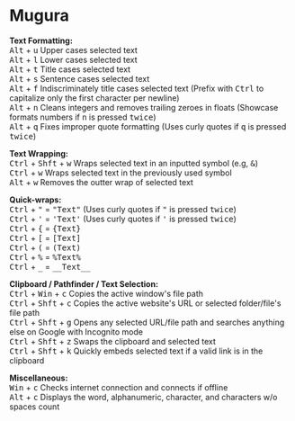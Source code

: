 # Mugura
**Text Formatting:**  
<kbd>Alt</kbd> + <kbd>u</kbd> Upper cases selected text  
<kbd>Alt</kbd> + <kbd>l</kbd> Lower cases selected text  
<kbd>Alt</kbd> + <kbd>t</kbd> Title cases selected text  
<kbd>Alt</kbd> + <kbd>s</kbd> Sentence cases selected text  
<kbd>Alt</kbd> + <kbd>f</kbd> Indiscriminately title cases selected text (Prefix with <kbd>Ctrl</kbd> to capitalize only the first character per newline)  
<kbd>Alt</kbd> + <kbd>n</kbd> Cleans integers and removes trailing zeroes in floats (Showcase formats numbers if <kbd>n</kbd> is pressed <kbd>twice</kbd>)  
<kbd>Alt</kbd> + <kbd>q</kbd> Fixes improper quote formatting (Uses curly quotes if <kbd>q</kbd> is pressed <kbd>twice</kbd>)  

**Text Wrapping:**  
<kbd>Ctrl</kbd> + <kbd>Shft</kbd> + <kbd>w</kbd> Wraps selected text in an inputted symbol (e.g, <kbd>&</kbd>)  
<kbd>Ctrl</kbd> + <kbd>w</kbd> Wraps selected text in the previously used symbol  
<kbd>Alt</kbd> + <kbd>w</kbd> Removes the outter wrap of selected text  

**Quick-wraps:**  
<kbd>Ctrl</kbd> + <kbd>"</kbd> = <kbd>"Text"</kbd> (Uses curly quotes if <kbd>"</kbd> is pressed <kbd>twice</kbd>)  
<kbd>Ctrl</kbd> + <kbd>'</kbd> = <kbd>'Text'</kbd> (Uses curly quotes if <kbd>'</kbd> is pressed <kbd>twice</kbd>)  
<kbd>Ctrl</kbd> + <kbd>{</kbd> = <kbd>{Text}</kbd>  
<kbd>Ctrl</kbd> + <kbd>[</kbd> = <kbd>[Text]</kbd>  
<kbd>Ctrl</kbd> + <kbd>(</kbd> = <kbd>(Text)</kbd>  
<kbd>Ctrl</kbd> + <kbd>%</kbd> = <kbd>%Text%</kbd>  
<kbd>Ctrl</kbd> + <kbd>_</kbd> = <kbd>\_\_Text\_\_</kbd>  

**Clipboard / Pathfinder / Text Selection:**  
<kbd>Ctrl</kbd> + <kbd>Win</kbd> + <kbd>c</kbd> Copies the active window's file path  
<kbd>Ctrl</kbd> + <kbd>Shft</kbd> + <kbd>c</kbd> Copies the active website's URL or selected folder/file's file path  
<kbd>Ctrl</kbd> + <kbd>Shft</kbd> + <kbd>g</kbd> Opens any selected URL/file path and searches anything else on Google with Incognito mode  
<kbd>Ctrl</kbd> + <kbd>Shft</kbd> + <kbd>z</kbd> Swaps the clipboard and selected text  
<kbd>Ctrl</kbd> + <kbd>Shft</kbd> + <kbd>k</kbd> Quickly embeds selected text if a valid link is in the clipboard  

**Miscellaneous:**  
<kbd>Win</kbd> + <kbd>c</kbd> Checks internet connection and connects if offline  
<kbd>Alt</kbd> + <kbd>c</kbd> Displays the word, alphanumeric, character, and characters w/o spaces count  
